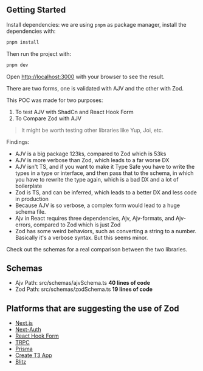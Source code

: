 ## Getting Started

Install dependencies:
we are using `pnpm` as package manager, install the dependencies with:

```bash
pnpm install
```

Then run the project with:

```bash
pnpm dev
```

Open [http://localhost:3000](http://localhost:3000) with your browser to see the result.

There are two forms, one is validated with AJV and the other with Zod.

This POC was made for two purposes:

1. To test AJV with ShadCn and React Hook Form
2. To Compare Zod with AJV

> It might be worth testing other libraries like Yup, Joi, etc.

Findings:

- AJV is a big package 123ks, compared to Zod which is 53ks
- AJV is more verbose than Zod, which leads to a far worse DX
- AJV isn't TS, and if you want to make it Type Safe you have to write the types in a type or interface, and then pass that to the schema, in which you have to rewrite the type again, which is a bad DX and a lot of boilerplate
- Zod is TS, and can be inferred, which leads to a better DX and less code in production
- Because AJV is so verbose, a complex form would lead to a huge schema file.
- Ajv in React requires three dependencies, Ajv, Ajv-formats, and Ajv-errors, compared to Zod which is just Zod
- Zod has some weird behaviors, such as converting a string to a number. Basically it's a verbose syntax. But this seems minor.

Check out the schemas for a real comparison between the two libraries.

## Schemas

- Ajv Path: src/schemas/ajvSchema.ts **40 lines of code**
- Zod Path: src/schemas/zodSchema.ts **19 lines of code**

## Platforms that are suggesting the use of Zod

- [Next.js](https://nextjs.org/)
- [Next-Auth](https://next-auth.js.org/)
- [React Hook Form](https://react-hook-form.com/)
- [TRPC](https://trpc.io/)
- [Prisma](https://www.prisma.io/)
- [Create T3 App](https://create.t3.gg/)
- [Blitz](https://blitzjs.com/)
